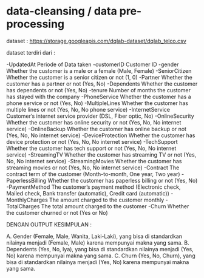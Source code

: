 # data-cleansing / data pre-processing

dataset : https://storage.googleapis.com/dqlab-dataset/dqlab_telco.csv

dataset terdiri dari :

-UpdatedAt Periode of Data taken
-customerID Customer ID
-gender Whether the customer is a male or a female (Male, Female)
-SeniorCitizen Whether the customer is a senior citizen or not (1, 0)
-Partner Whether the customer has a partner or not (Yes, No)
-Dependents Whether the customer has dependents or not (Yes, No)
-tenure Number of months the customer has stayed with the company
-PhoneService Whether the customer has a phone service or not (Yes, No)
-MultipleLines Whether the customer has multiple lines or not (Yes, No, No phone service)
-InternetService Customer’s internet service provider (DSL, Fiber optic, No)
-OnlineSecurity Whether the customer has online security or not (Yes, No, No internet service)
-OnlineBackup Whether the customer has online backup or not (Yes, No, No internet service)
-DeviceProtection Whether the customer has device protection or not (Yes, No, No internet service)
-TechSupport Whether the customer has tech support or not (Yes, No, No internet service)
-StreamingTV Whether the customer has streaming TV or not (Yes, No, No internet service)
-StreamingMovies Whether the customer has streaming movies or not (Yes, No, No internet service)
-Contract The contract term of the customer (Month-to-month, One year, Two year)
-PaperlessBilling Whether the customer has paperless billing or not (Yes, No)
-PaymentMethod The customer’s payment method (Electronic check, Mailed check, Bank transfer (automatic), Credit card (automatic))
-MonthlyCharges The amount charged to the customer monthly
-TotalCharges The total amount charged to the customer
-Churn Whether the customer churned or not (Yes or No)

DENGAN OUTPUT KESIMPULAN :

A. Gender (Female, Male, Wanita, Laki-Laki), yang bisa di standardkan nilainya menjadi (Female, Male) karena mempunyai makna yang sama.
B. Dependents (Yes, No, Iya), yang bisa di standardkan nilainya menjadi (Yes, No) karena mempunyai makna yang sama.
C. Churn (Yes, No, Churn), yang bisa di standardkan nilainya menjadi (Yes, No) karena mempunyai makna yang sama.
